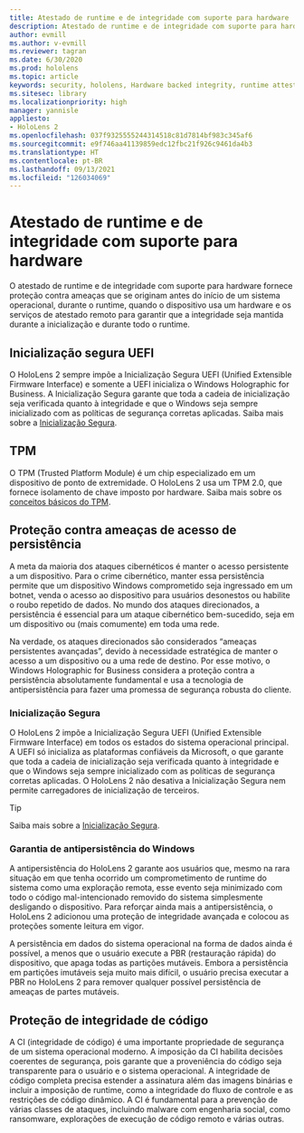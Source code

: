 ```yaml
---
title: Atestado de runtime e de integridade com suporte para hardware
description: Atestado de runtime e de integridade com suporte para hardware
author: evmill
ms.author: v-evmill
ms.reviewer: tagran
ms.date: 6/30/2020
ms.prod: hololens
ms.topic: article
keywords: security, hololens, Hardware backed integrity, runtime attestation, UEFI, UEFI secure boot, secure boot, TPM, threat protection, Windows Anti-Persistence Assurance, code integrity, code protection,
ms.sitesec: library
ms.localizationpriority: high
manager: yannisle
appliesto:
- HoloLens 2
ms.openlocfilehash: 037f9325555244314518c81d7814bf983c345af6
ms.sourcegitcommit: e9f746aa41139859edc12fbc21f926c9461da4b3
ms.translationtype: HT
ms.contentlocale: pt-BR
ms.lasthandoff: 09/13/2021
ms.locfileid: "126034069"
---
```

# <a name="hardware-backed-integrity-and-runtime-attestation"></a>Atestado de runtime e de integridade com suporte para hardware

O atestado de runtime e de integridade com suporte para hardware fornece proteção contra ameaças que se originam antes do início de um sistema operacional, durante o runtime, quando o dispositivo usa um hardware e os serviços de atestado remoto para garantir que a integridade seja mantida durante a inicialização e durante todo o runtime.

## <a name="uefi-secure-boot"></a>Inicialização segura UEFI

O HoloLens 2 sempre impõe a Inicialização Segura UEFI (Unified Extensible Firmware Interface) e somente a UEFI inicializa o Windows Holographic for Business.
A Inicialização Segura garante que toda a cadeia de inicialização seja verificada quanto à integridade e que o Windows seja sempre inicializado com as políticas de segurança corretas aplicadas. Saiba mais sobre a [Inicialização Segura](/windows-hardware/design/device-experiences/oem-secure-boot).

## <a name="tpm"></a>TPM

O TPM (Trusted Platform Module) é um chip especializado em um dispositivo de ponto de extremidade. O HoloLens 2 usa um TPM 2.0, que fornece isolamento de chave imposto por hardware. Saiba mais sobre os [conceitos básicos do TPM](/windows/security/information-protection/tpm/tpm-fundamentals).

## <a name="persistence-access-threat-protection"></a>Proteção contra ameaças de acesso de persistência

A meta da maioria dos ataques cibernéticos é manter o acesso persistente a um dispositivo. Para o crime cibernético, manter essa persistência permite que um dispositivo Windows comprometido seja ingressado em um botnet, venda o acesso ao dispositivo para usuários desonestos ou habilite o roubo repetido de dados. No mundo dos ataques direcionados, a persistência é essencial para um ataque cibernético bem-sucedido, seja em um dispositivo ou (mais comumente) em toda uma rede.  

Na verdade, os ataques direcionados são considerados “ameaças persistentes avançadas”, devido à necessidade estratégica de manter o acesso a um dispositivo ou a uma rede de destino. Por esse motivo, o Windows Holographic for Business considera a proteção contra a persistência absolutamente fundamental e usa a tecnologia de antipersistência para fazer uma promessa de segurança robusta do cliente.

### <a name="secure-boot"></a>Inicialização Segura

O HoloLens 2 impõe a Inicialização Segura UEFI (Unified Extensible Firmware Interface) em todos os estados do sistema operacional principal. A UEFI só inicializa as plataformas confiáveis da Microsoft, o que garante que toda a cadeia de inicialização seja verificada quanto à integridade e que o Windows seja sempre inicializado com as políticas de segurança corretas aplicadas. O HoloLens 2 não desativa a Inicialização Segura nem permite carregadores de inicialização de terceiros.

> [!Tip]
> Saiba mais sobre a [Inicialização Segura](/windows-hardware/design/device-experiences/oem-secure-boot).

### <a name="windows-anti-persistence-assurance"></a>Garantia de antipersistência do Windows

A antipersistência do HoloLens 2 garante aos usuários que, mesmo na rara situação em que tenha ocorrido um comprometimento de runtime do sistema como uma exploração remota, esse evento seja minimizado com todo o código mal-intencionado removido do sistema simplesmente desligando o dispositivo. Para reforçar ainda mais a antipersistência, o HoloLens 2 adicionou uma proteção de integridade avançada e colocou as proteções somente leitura em vigor.

A persistência em dados do sistema operacional na forma de dados ainda é possível, a menos que o usuário execute a PBR (restauração rápida) do dispositivo, que apaga todas as partições mutáveis. Embora a persistência em partições imutáveis ​​seja muito mais difícil, o usuário precisa executar a PBR no HoloLens 2 para remover qualquer possível persistência de ameaças de partes mutáveis.

## <a name="code-integrity-protection"></a>Proteção de integridade de código

A CI (integridade de código) é uma importante propriedade de segurança de um sistema operacional moderno. A imposição da CI habilita decisões coerentes de segurança, pois garante que a proveniência do código seja transparente para o usuário e o sistema operacional. A integridade de código completa precisa estender a assinatura além das imagens binárias e incluir a imposição de runtime, como a integridade do fluxo de controle e as restrições de código dinâmico. A CI é fundamental para a prevenção de várias classes de ataques, incluindo malware com engenharia social, como ransomware, explorações de execução de código remoto e várias outras.
